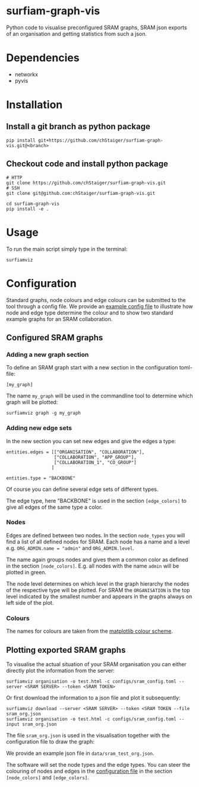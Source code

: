 # surfiam-graph-vis
Python code to visualise preconfigured SRAM graphs, SRAM json exports of an organisation and getting statistics from such a json.

# Dependencies
- networkx
- pyvis

# Installation

## Install a git branch as python package

```
pip install git+https://github.com/chStaiger/surfiam-graph-vis.git@<branch>
```

## Checkout code and install python package

```
# HTTP
git clone https://github.com/chStaiger/surfiam-graph-vis.git
# SSH
git clone git@github.com:chStaiger/surfiam-graph-vis.git

cd surfiam-graph-vis
pip install -e .
```


# Usage

To run the main script simply type in the terminal:
```
surfiamviz
```

# Configuration
Standard graphs, node colours and edge colours can be submitted to the tool through a config file. We provide an [example config file](configs/sram_config.toml) to illustrate how node and edge type determine the colour and to show two standard example graphs for an SRAM collaboration.

## Configured SRAM graphs
### Adding a new graph section

To define an SRAM graph start with a new section in the configuration toml-file:

```
[my_graph]
```

The name `my_graph` will be used in the commandline tool to determine which graph will be plotted:

```
surfiamviz graph -g my_graph
```

### Adding new edge sets
In the new section you can set new edges and give the edges a type:

```
entities.edges = [["ORGANISATION", "COLLABORATION"],
                  ["COLLABORATION", "APP_GROUP"],
                  ["COLLABORATION_1", "CO_GROUP"]
                 ]
             
entities.type = "BACKBONE"
```
Of course you can define several edge sets of different types.

The edge type, here "BACKBONE" is used in the section `[edge_colors]` to give all edges of the same type a color.

### Nodes 
Edges are defined between two nodes. In the section `node_types` you will find a list of all defined nodes for SRAM. Each node has a name and a level e.g. `ORG_ADMIN.name = "admin"` and `ORG_ADMIN.level`.

The name again groups nodes and gives them a common color as defined in the section `[node_colors]`. E.g. all nodes with the name `admin` will be plotted in green.

The node level determines on which level in the graph hierarchy the nodes of the respective type will be plotted. For SRAM the `ORGANISATION` is the top level indicated by the smallest number and appears in the graphs always on left side of the plot.

### Colours

The names for colours are taken from the [matplotlib colour scheme](https://matplotlib.org/stable/gallery/color/named_colors.html).

## Plotting exported SRAM graphs

To visualise the actual situation of your SRAM organisation you can either directly plot the information from the server:

```
surfiamviz organisation -o test.html -c configs/sram_config.toml --server <SRAM SERVER> --token <SRAM TOKEN>
```

Or first download the information to a json file and plot it subsequently:

```
surfiamviz download --server <SRAM SERVER> --token <SRAM TOKEN --file sram_org.json
surfiamviz organisation -o test.html -c configs/sram_config.toml --input sram_org.json
```


The file `sram_org.json` is used in the visualisation together with the configuration file to draw the graph:

We provide an example json file in `data/sram_test_org.json`.

The software will set the node types and the edge types. You can steer the colouring of nodes and edges in the [configuration file](configs/sram_config.toml) in the section `[node_colors]` and `[edge_colors]`.